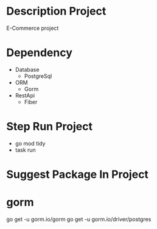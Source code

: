 # Description Project
E-Commerce project

# Dependency
- Database
    - PostgreSql
- ORM
    - Gorm
- RestApi
    - Fiber

# Step Run Project
- go mod tidy
- task run

# Suggest Package In Project
# gorm
go get -u gorm.io/gorm
go get -u gorm.io/driver/postgres
